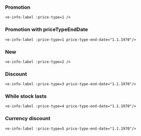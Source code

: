 ### Promotion

```vue
<e-info-label :price-type=1 />
```

### Promotion with priceTypeEndDate

```vue
<e-info-label :price-type=1 price-type-end-date="1.1.1970"/>
```

### New

```vue
<e-info-label :price-type=2 />
```

### Discount

```vue
<e-info-label :price-type=3 price-type-end-date="1.1.1970"/>
```

### While stock lasts

```vue
<e-info-label :price-type=4 price-type-end-date="1.1.1970"/>
```

### Currency discount

```vue
<e-info-label :price-type=5 price-type-end-date="1.1.1970"/>
```
